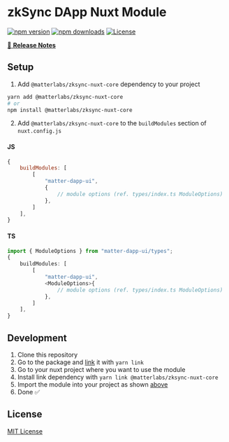 # zkSync DApp Nuxt Module

[![npm version][npm-version-src]][npm-version-href]
[![npm downloads][npm-downloads-src]][npm-downloads-href]
[![License][license-src]][license-href]

[📖 **Release Notes**](./CHANGELOG.md)

## Setup

1. Add `@matterlabs/zksync-nuxt-core` dependency to your project

```bash
yarn add @matterlabs/zksync-nuxt-core
# or
npm install @matterlabs/zksync-nuxt-core
```

2. Add `@matterlabs/zksync-nuxt-core` to the `buildModules` section of `nuxt.config.js`

#### JS

```js
{
    buildModules: [
        [
            "matter-dapp-ui",
            {
                // module options (ref. types/index.ts ModuleOptions)
            },
        ]
    ],
}
```

#### TS

```ts
import { ModuleOptions } from "matter-dapp-ui/types";
{
    buildModules: [
        [
            "matter-dapp-ui",
            <ModuleOptions>{
                // module options (ref. types/index.ts ModuleOptions)
            },
        ]
    ],
}
```

## Development

1. Clone this repository
2. Go to the package and [link](https://classic.yarnpkg.com/en/docs/cli/link/) it with `yarn link`
3. Go to your nuxt project where you want to use the module
4. Install link dependency with `yarn link @matterlabs/zksync-nuxt-core`
5. Import the module into your project as shown [above](#setup)
6. Done ✅

## License

[MIT License](./LICENSE)

<!-- Badges -->

[npm-version-src]: https://img.shields.io/npm/v/@matterlabs/zksync-nuxt-core/latest.svg
[npm-version-href]: https://npmjs.com/package/@matterlabs/zksync-nuxt-core
[npm-downloads-src]: https://img.shields.io/npm/dm/@matterlabs/zksync-nuxt-core.svg
[npm-downloads-href]: https://npmjs.com/package/@matterlabs/zksync-nuxt-core
[license-src]: https://img.shields.io/npm/l/@matterlabs/zksync-nuxt-core.svg
[license-href]: https://npmjs.com/package/@matterlabs/zksync-nuxt-core


